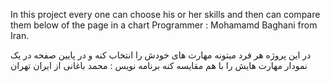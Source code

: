 In this project every one can choose his or her skills and then can compare them below of the page in a chart
Programmer : Mohamamd Baghani from Iran.


در این پروژه هر فرد میتونه مهارت های خودش را انتخاب کنه و در پایین صفحه در یک نمودار مهارت هایش را با هم مقایسه کنه
برنامه نویس : محمد باغانی از ایران تهران 


